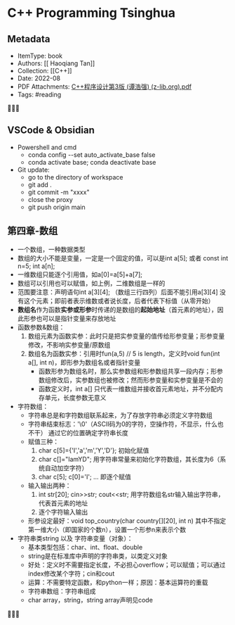 # C++ Programming Tsinghua
## Metadata
- ItemType: book
- Authors: [[ Haoqiang Tan]]
- Collection: [[C++]]
- Date: 2022-08
- PDF Attachments: [C++程序设计第3版 (谭浩强) (z-lib.org).pdf](zotero://open-pdf/library/items/ECYG9VVR)
- Tags: #reading

👣➿👣

## VSCode & Obsidian
- Powershell and cmd
	- conda config --set auto_activate_base false
	- conda activate base; conda deactivate base
- Git update:
	- go to the directory of workspace
	- git add .
	- git commit -m "xxxx"
	- close the proxy
	- git push origin main

## 第四章-数组
- 一个数组，一种数据类型
- 数组的大小不能是变量，一定是一个固定的值，可以是int a[5]; 或者 const int n=5; int a[n];
- 一维数组只能逐个引用值，如a[0]=a[5]+a[7];
- 数组可以引用也可以赋值，如上例，二维数组是一样的
- 范围要注意：声明语句int a[3]\[4]; （数组三行四列）后面不能引用a[3]\[4] 没有这个元素；即前者表示维数或者说长度，后者代表下标值（从零开始）
- **数组名**作为函数**实参或形参**时传递的是数组的**起始地址**（首元素的地址），因此形参也可以是指针变量来存放地址
- 函数参数&数组：
	1. 数组元素为函数实参：此时只是把实参变量的值传给形参变量；形参变量修改，不影响实参变量/原数组
	2. 数组名为函数实参：引用时fun(a,5) // 5 is length，定义时void fun(int a[], int n)，即形参为数组名或者指针变量
		- 函数形参为数组名时，那么实参数组和形参数组共享一段内存；形参数组修改后，实参数组也被修改；然而形参变量和实参变量是不会的
		- 函数定义时，int a[] 只代表一维数组并接收首元素地址，并不分配内存单元，长度参数无意义
- 字符数组：
	- 字符串总是和字符数组联系起来，为了存放字符串必须定义字符数组
	- 字符串结束标志：'\0'（ASCII码为0的字符，空操作符，不显示，什么也不干） 通过它的位置确定字符串长度
	- 赋值三种：
		1. char c[5]={'I','a','m','Y','D'}; 初始化赋值
		2. char c[]="IamYD";  用字符串常量来初始化字符数组，其长度为6（系统自动加空字符）
		3. char c[5]; c[0]='I'; ... 即逐个赋值
	- 输入输出两种：
		1. int str[20]; cin>>str; cout<\<str; 用字符数组名str输入输出字符串，代表首元素的地址
		2. 逐个字符输入输出
	- 形参设定最好：void top_country(char country[]\[20], int n)  其中不指定第一维大小（即国家的个数n），设置一个形参n来表示个数
- 字符串类string 以及 字符串变量（对象）：
	- 基本类型包括：char、int、float、double
	- string是在标准库中声明的字符串类，以类定义对象
	- 好处：定义时不需要指定长度，不必担心overflow；可以赋值；可以通过index修改某个字符；cin和cout
	- 运算：不需要特定函数，和python一样；原因：基本运算符的重载
	- 字符串数组：字符串组成
	- char array，string，string array声明见code




👣➿👣